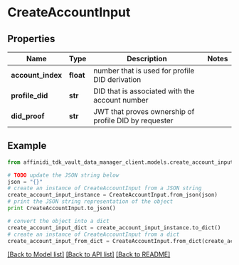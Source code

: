 # CreateAccountInput

## Properties

| Name              | Type      | Description                                           | Notes |
| ----------------- | --------- | ----------------------------------------------------- | ----- |
| **account_index** | **float** | number that is used for profile DID derivation        |
| **profile_did**   | **str**   | DID that is associated with the account number        |
| **did_proof**     | **str**   | JWT that proves ownership of profile DID by requester |

## Example

```python
from affinidi_tdk_vault_data_manager_client.models.create_account_input import CreateAccountInput

# TODO update the JSON string below
json = "{}"
# create an instance of CreateAccountInput from a JSON string
create_account_input_instance = CreateAccountInput.from_json(json)
# print the JSON string representation of the object
print CreateAccountInput.to_json()

# convert the object into a dict
create_account_input_dict = create_account_input_instance.to_dict()
# create an instance of CreateAccountInput from a dict
create_account_input_from_dict = CreateAccountInput.from_dict(create_account_input_dict)
```

[[Back to Model list]](../README.md#documentation-for-models) [[Back to API list]](../README.md#documentation-for-api-endpoints) [[Back to README]](../README.md)
